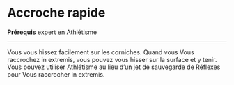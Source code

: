 # Accroche rapide

<p><strong>Prérequis</strong> expert en Athlétisme</p>
<hr>
<p>Vous vous hissez facilement sur les corniches. Quand vous Vous raccrochez in extremis, vous pouvez vous hisser sur la surface et y tenir. Vous pouvez utiliser Athlétisme au lieu d’un jet de sauvegarde de Réflexes pour Vous raccrocher in extremis.</p>